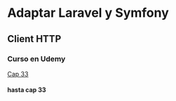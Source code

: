 # Adaptar Laravel y Symfony

## Client HTTP

### Curso en Udemy

[Cap 33](https://www.udemy.com/course/cliente-http-peticiones-laravel-guzzle-consumir-apis-servicios/learn/lecture/14257504#content)

#### hasta cap 33



